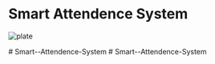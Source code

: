 # Smart Attendence System 
![plate](./Screenshot%202024-01-07%20195445.png)

#   S m a r t - - A t t e n d e n c e - S y s t e m 
 
 #   S m a r t - - A t t e n d e n c e - S y s t e m 
 
 
